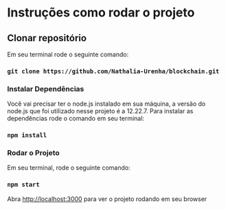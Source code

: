 # Instruções como rodar o projeto

## Clonar repositório

Em seu terminal rode o seguinte comando: 
### `git clone https://github.com/Nathalia-Urenha/blockchain.git`

### Instalar Dependências

Você vai precisar ter o node.js instalado em sua máquina, a versão do node.js que foi utilizado nesse projeto é a 12.22.7.
Para instalar as dependências rode o comando em seu terminal:

### `npm install`

### Rodar o Projeto

Em seu terminal, rode o seguinte comando:

### `npm start`

Abra [http://localhost:3000](http://localhost:3000) para ver o projeto rodando em seu browser

